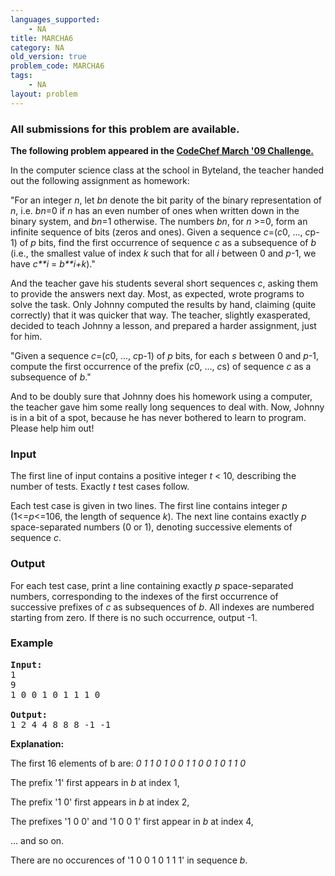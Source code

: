 ```yaml
---
languages_supported:
    - NA
title: MARCHA6
category: NA
old_version: true
problem_code: MARCHA6
tags:
    - NA
layout: problem
---
```

###  All submissions for this problem are available. 

**The following problem appeared in the [CodeChef March '09 Challenge.](http://www.codechef.com/MARCH09/)**

In the computer science class at the school in Byteland, the teacher handed out the following assignment as homework:

"For an integer *n*, let *bn* denote the bit parity of the binary representation of *n*, i.e. *bn*=0 if *n* has an even number of ones when written down in the binary system, and *bn*=1 otherwise. The numbers *bn*, for *n* &gt;=0, form an infinite sequence of bits (zeros and ones). Given a sequence *c*=(*c*0, ..., *c*p-1) of *p* bits, find the first occurrence of sequence *c* as a subsequence of *b* (i.e., the smallest value of index *k* such that for all *i* between 0 and *p*-1, we have *c**i* = *b**i+k*)."

And the teacher gave his students several short sequences *c*, asking them to provide the answers next day. Most, as expected, wrote programs to solve the task. Only Johnny computed the results by hand, claiming (quite correctly) that it was quicker that way. The teacher, slightly exasperated, decided to teach Johnny a lesson, and prepared a harder assignment, just for him.

"Given a sequence *c*=(*c*0, ..., *c*p-1) of *p* bits, for each *s* between 0 and *p*-1, compute the first occurrence of the prefix (*c*0, ..., *c*s) of sequence *c* as a subsequence of *b*."

And to be doubly sure that Johnny does his homework using a computer, the teacher gave him some really long sequences to deal with. Now, Johnny is in a bit of a spot, because he has never bothered to learn to program. Please help him out!

### Input

The first line of input contains a positive integer *t* &lt; 10, describing the number of tests. Exactly *t* test cases follow.

Each test case is given in two lines. The first line contains integer *p* (1&lt;=*p*&lt;=106, the length of sequence *k*). The next line contains exactly *p* space-separated numbers (0 or 1), denoting successive elements of sequence *c*.

### Output

For each test case, print a line containing exactly *p* space-separated numbers, corresponding to the indexes of the first occurrence of successive prefixes of *c* as subsequences of *b*. All indexes are numbered starting from zero. If there is no such occurrence, output -1.

### Example

<pre>
<b>Input:</b>
1
9
1 0 0 1 0 1 1 1 0

<b>Output:</b>
1 2 4 4 8 8 8 -1 -1
</pre>
**Explanation:**

The first 16 elements of b are:
*0 1 1 0 1 0 0 1 1 0 0 1 0 1 1 0*

The prefix '1' first appears in *b* at index 1,

The prefix '1 0' first appears in *b* at index 2,

The prefixes '1 0 0' and '1 0 0 1' first appear in *b* at index 4,

... and so on.

There are no occurences of '1 0 0 1 0 1 1 1' in sequence *b*.
